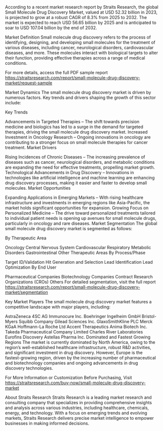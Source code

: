 According to a recent market research report by Straits Research, the global Small Molecule Drug Discovery Market, valued at USD 52.32 billion in 2023, is projected to grow at a robust CAGR of 8.3% from 2025 to 2032. The market is expected to reach USD 56.65 billion by 2025 and is anticipated to soar to USD 107.04 billion by the end of 2032.

Market Definition
Small molecule drug discovery refers to the process of identifying, designing, and developing small molecules for the treatment of various diseases, including cancer, neurological disorders, cardiovascular diseases, and more. These molecules interact with biological targets to alter their function, providing effective therapies across a range of medical conditions.

For more details, access the full PDF sample report https://straitsresearch.com/report/small-molecule-drug-discovery-market/request-sample

Market Dynamics
The small molecule drug discovery market is driven by numerous factors. Key trends and drivers shaping the growth of this sector include:

Key Trends

Advancements in Targeted Therapies – The shift towards precision medicine and biologics has led to a surge in the demand for targeted therapies, driving the small molecule drug discovery market.
Increased Investment in Oncology Research – Ongoing innovations in oncology are contributing to a stronger focus on small molecule therapies for cancer treatment.
Market Drivers

Rising Incidences of Chronic Diseases – The increasing prevalence of diseases such as cancer, neurological disorders, and metabolic conditions are expanding the need for effective treatments, propelling market growth.
Technological Advancements in Drug Discovery – Innovations in technologies like artificial intelligence and machine learning are enhancing drug discovery processes, making it easier and faster to develop small molecules.
Market Opportunities

Expanding Applications in Emerging Markets – With rising healthcare infrastructure and investments in emerging regions like Asia-Pacific, the market holds significant opportunities for expansion.
Growing Focus on Personalized Medicine – The drive toward personalized treatments tailored to individual patient needs is opening up avenues for small molecule drugs, particularly in oncology and rare diseases.
Market Segmentation
The global small molecule drug discovery market is segmented as follows:

By Therapeutic Area

Oncology
Central Nervous System
Cardiovascular
Respiratory
Metabolic Disorders
Gastrointestinal
Other Therapeutic Areas
By Process/Phase

Target ID/Validation
Hit Generation and Selection
Lead Identification
Lead Optimization
By End User

Pharmaceutical Companies
Biotechnology Companies
Contract Research Organizations (CROs)
Others
For detailed segmentation, visit the full report https://straitsresearch.com/report/small-molecule-drug-discovery-market/segmentation

Key Market Players
The small molecule drug discovery market features a competitive landscape with major players, including:

AstraZeneca
4SC AG
Immunocure Inc.
Boehringer Ingelheim GmbH
Bristol-Myers Squibb Company
Gilead Sciences Inc.
GlaxoSmithKline PLC
Merck KGaA
Hoffmann-La Roche Ltd
Accent Therapeutics
Anima Biotech Inc.
Takeda Pharmaceutical Company Limited
Charles River Laboratories
Eurofins Discovery
Astellas Pharma Inc.
Dominated and Fastest Growing Regions
The market is currently dominated by North America, owing to the region’s well-established healthcare infrastructure, robust R&D activities, and significant investment in drug discovery. However, Europe is the fastest-growing region, driven by the increasing number of pharmaceutical and biotechnology companies and ongoing advancements in drug discovery technologies.

For More Information or Customization Before Purchasing, Visit https://straitsresearch.com/buy-now/small-molecule-drug-discovery-market

About Straits Research
Straits Research is a leading market research and consulting company that specializes in providing comprehensive insights and analysis across various industries, including healthcare, chemicals, energy, and technology. With a focus on emerging trends and evolving markets, Straits Research delivers precise market intelligence to empower businesses in making informed decisions.
